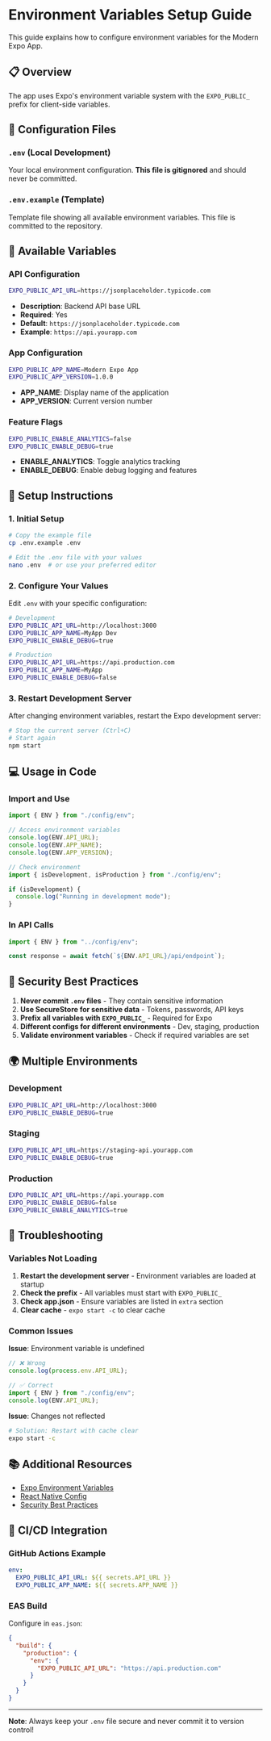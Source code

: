 # Environment Variables Setup Guide

This guide explains how to configure environment variables for the Modern Expo App.

## 📋 Overview

The app uses Expo's environment variable system with the `EXPO_PUBLIC_` prefix for client-side variables.

## 🔧 Configuration Files

### `.env` (Local Development)

Your local environment configuration. **This file is gitignored** and should never be committed.

### `.env.example` (Template)

Template file showing all available environment variables. This file is committed to the repository.

## 📝 Available Variables

### API Configuration

```bash
EXPO_PUBLIC_API_URL=https://jsonplaceholder.typicode.com
```

- **Description**: Backend API base URL
- **Required**: Yes
- **Default**: `https://jsonplaceholder.typicode.com`
- **Example**: `https://api.yourapp.com`

### App Configuration

```bash
EXPO_PUBLIC_APP_NAME=Modern Expo App
EXPO_PUBLIC_APP_VERSION=1.0.0
```

- **APP_NAME**: Display name of the application
- **APP_VERSION**: Current version number

### Feature Flags

```bash
EXPO_PUBLIC_ENABLE_ANALYTICS=false
EXPO_PUBLIC_ENABLE_DEBUG=true
```

- **ENABLE_ANALYTICS**: Toggle analytics tracking
- **ENABLE_DEBUG**: Enable debug logging and features

## 🚀 Setup Instructions

### 1. Initial Setup

```bash
# Copy the example file
cp .env.example .env

# Edit the .env file with your values
nano .env  # or use your preferred editor
```

### 2. Configure Your Values

Edit `.env` with your specific configuration:

```bash
# Development
EXPO_PUBLIC_API_URL=http://localhost:3000
EXPO_PUBLIC_APP_NAME=MyApp Dev
EXPO_PUBLIC_ENABLE_DEBUG=true

# Production
EXPO_PUBLIC_API_URL=https://api.production.com
EXPO_PUBLIC_APP_NAME=MyApp
EXPO_PUBLIC_ENABLE_DEBUG=false
```

### 3. Restart Development Server

After changing environment variables, restart the Expo development server:

```bash
# Stop the current server (Ctrl+C)
# Start again
npm start
```

## 💻 Usage in Code

### Import and Use

```typescript
import { ENV } from "./config/env";

// Access environment variables
console.log(ENV.API_URL);
console.log(ENV.APP_NAME);
console.log(ENV.APP_VERSION);

// Check environment
import { isDevelopment, isProduction } from "./config/env";

if (isDevelopment) {
  console.log("Running in development mode");
}
```

### In API Calls

```typescript
import { ENV } from "../config/env";

const response = await fetch(`${ENV.API_URL}/api/endpoint`);
```

## 🔐 Security Best Practices

1. **Never commit `.env` files** - They contain sensitive information
2. **Use SecureStore for sensitive data** - Tokens, passwords, API keys
3. **Prefix all variables with `EXPO_PUBLIC_`** - Required for Expo
4. **Different configs for different environments** - Dev, staging, production
5. **Validate environment variables** - Check if required variables are set

## 🌍 Multiple Environments

### Development

```bash
EXPO_PUBLIC_API_URL=http://localhost:3000
EXPO_PUBLIC_ENABLE_DEBUG=true
```

### Staging

```bash
EXPO_PUBLIC_API_URL=https://staging-api.yourapp.com
EXPO_PUBLIC_ENABLE_DEBUG=true
```

### Production

```bash
EXPO_PUBLIC_API_URL=https://api.yourapp.com
EXPO_PUBLIC_ENABLE_DEBUG=false
EXPO_PUBLIC_ENABLE_ANALYTICS=true
```

## 🐛 Troubleshooting

### Variables Not Loading

1. **Restart the development server** - Environment variables are loaded at startup
2. **Check the prefix** - All variables must start with `EXPO_PUBLIC_`
3. **Check app.json** - Ensure variables are listed in `extra` section
4. **Clear cache** - `expo start -c` to clear cache

### Common Issues

**Issue**: Environment variable is undefined

```typescript
// ❌ Wrong
console.log(process.env.API_URL);

// ✅ Correct
import { ENV } from "./config/env";
console.log(ENV.API_URL);
```

**Issue**: Changes not reflected

```bash
# Solution: Restart with cache clear
expo start -c
```

## 📚 Additional Resources

- [Expo Environment Variables](https://docs.expo.dev/guides/environment-variables/)
- [React Native Config](https://reactnative.dev/docs/environment-variables)
- [Security Best Practices](https://docs.expo.dev/guides/security/)

## 🔄 CI/CD Integration

### GitHub Actions Example

```yaml
env:
  EXPO_PUBLIC_API_URL: ${{ secrets.API_URL }}
  EXPO_PUBLIC_APP_NAME: ${{ secrets.APP_NAME }}
```

### EAS Build

Configure in `eas.json`:

```json
{
  "build": {
    "production": {
      "env": {
        "EXPO_PUBLIC_API_URL": "https://api.production.com"
      }
    }
  }
}
```

---

**Note**: Always keep your `.env` file secure and never commit it to version control!
